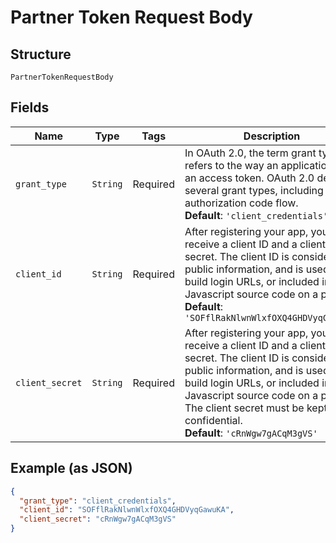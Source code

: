 
# Partner Token Request Body

## Structure

`PartnerTokenRequestBody`

## Fields

| Name | Type | Tags | Description |
|  --- | --- | --- | --- |
| `grant_type` | `String` | Required | In OAuth 2.0, the term grant typee refers to the way an application gets an access token. OAuth 2.0 defines several grant types, including the authorization code flow.<br>**Default**: `'client_credentials'` |
| `client_id` | `String` | Required | After registering your app, you will receive a client ID and a client secret. The client ID is considered public information, and is used to build login URLs, or included in Javascript source code on a page.<br>**Default**: `'SOFflRakNlwnWlxfOXQ4GHDVyqGawuKA'` |
| `client_secret` | `String` | Required | After registering your app, you will receive a client ID and a client secret. The client ID is considered public information, and is used to build login URLs, or included in Javascript source code on a page. The client secret must be kept confidential.<br>**Default**: `'cRnWgw7gACqM3gVS'` |

## Example (as JSON)

```json
{
  "grant_type": "client_credentials",
  "client_id": "SOFflRakNlwnWlxfOXQ4GHDVyqGawuKA",
  "client_secret": "cRnWgw7gACqM3gVS"
}
```


